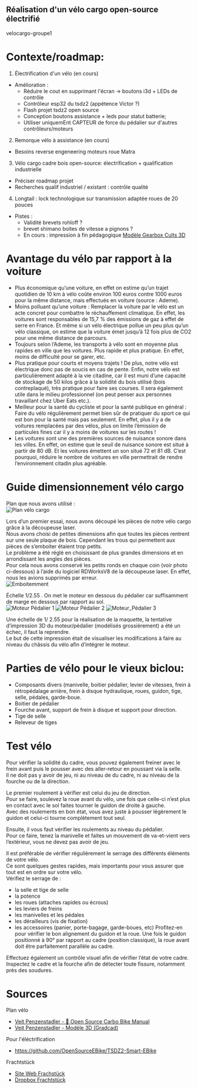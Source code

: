 Réalisation d'un vélo cargo open-source électrifié
-----------------
velocargo-groupe1

# Contexte/roadmap:
1. Électrification  d'un vélo (en cours)
* Amélioration :
	* Réduire le cout en supprimant l'écran -> boutons i3d + LEDs de contrôle
	*	Contrôleur  esp32 du tsdz2 (appétence Victor ?)
	*	Flash projet tsdz2 open source
	*	Conception boutons assistance + leds pour statut batterie;
	* Utiliser uniquemEnt CAPTEUR de force du pédalier sur d'autres contrôleurs/moteurs

2. Remorque vélo à assistance (en cours)
* Besoins reverse engeneering moteurs roue Matra

3. Vélo cargo cadre bois open-source: électrification + qualification industrielle
* Préciser roadmap projet
* Recherches qualif industriel / existant : contrôle qualité

4. Longtail : lock technologique sur transmission adaptée roues de 20 pouces   
* Pistes :   
	*	Validité brevets rohloff ?
	*	brevet shimano boites de vitesse a pignons ?
  * En cours : impression à fin pédagogique [Modèle Gearbox Cults 3D](https://cults3d.com/en/3d-model/tool/formula-1-gearbox)

# Avantage du vélo par rapport à la voiture
- Plus économique qu’une voiture, en effet on estime qu’un trajet quotidien de 10 km à vélo coûte environ 100 euros contre 1000 euros pour la même distance, mais effectués en voiture (source : Ademe).
- Moins polluant qu’une voiture : Remplacer la voiture par le vélo est un acte concret pour combattre le réchauffement climatique. En effet, les voitures sont responsables de 15,7 % des émissions de gaz à effet de serre en France. Et même si un vélo électrique pollue un peu plus qu’un vélo classique, on estime que la voiture émet jusqu’à 12 fois plus de CO2 pour une même distance de parcours.
- Toujours selon l’Ademe, les transports à vélo sont en moyenne plus rapides en ville que les voitures. Plus rapide et plus pratique. En effet, moins de difficulté pour se garer, etc.
- Plus pratique pour courts et moyens trajets ! De plus, notre vélo est électrique donc pas de soucis en cas de pente. Enfin, notre vélo est particulièrement adapté à la vie citadine, car il est muni d’une capacité de stockage de 50 kilos grâce à la solidité du bois utilisé (bois contreplaqué), très pratique pour faire ses courses. Il sera également utile dans le milieu professionnel (on peut penser aux personnes travaillant chez Uber Eats etc.).
- Meilleur pour la santé du cycliste et pour la santé publique en général : Faire du vélo régulièrement permet bien sûr de pratiquer du sport ce qui est bon pour la santé mais pas seulement. En effet, plus il y a de voitures remplacées par des vélos, plus on limite l’émission de particules fines car il y a moins de voitures sur les routes !
- Les voitures sont une des premières sources de nuisance sonore dans les villes. En effet, on estime que le seuil de nuisance sonore est situé à partir de 80 dB. Et les voitures émettent un son situé 72 et 81 dB. C’est pourquoi, réduire le nombre de voitures en ville permettrait de rendre l’environnement citadin plus agréable.

# Guide dimensionnement vélo cargo 
Plan que nous avons utilisé :   
![Plan vélo cargo](images/plan_velocargo.jpg)

Lors d’un premier essai, nous avons découpé les pièces de notre vélo cargo grâce à la découpeuse laser.    
Nous avons choisi de petites dimensions afin que toutes les pièces rentrent sur une seule plaque de bois.
Cependant les trous qui permettent aux pièces de s’emboiter étaient trop petits.    
Le problème a été réglé en choisissant de plus grandes dimensions et en arrondissant les angles des pièces.    
Pour cela nous avons conservé les petits ronds en chaque coin (voir photo ci-dessous) à l’aide du logiciel RDWorksV8 de la découpeuse laser. En effet, nous les avions supprimés par erreur.   
![Emboitemment](images/emboitemment.jpg)

Échelle 1/2.55 . On met le moteur en dessous du pédalier car suffisamment de marge en dessous par rapport au sol.   
![Moteur Pédalier 1](images/moteur_pedalier_1.png)
![Moteur Pédalier 2](images/moteur_pedalier_2.png)
![Moteur_Pédalier 3](images/moteur_pedalier_3.png)

Une échelle de 1/ 2.55 pour la réalisation de la maquette, la tentative d’impression 3D du moteur/pédalier (modélisés grossièrement) a été un échec, il faut la reprendre.    
Le but de cette impression était de visualiser les modifications à faire au niveau du châssis du vélo afin d’intégrer le moteur.

# Parties de vélo pour le vieux biclou:

* Composants divers (manivelle, boitier pédalier, levier de vitesses, frein à rétropédalage arrière, frein à disque hydraulique, roues, guidon, tige, selle, pédales, garde-boue.
* Boitier de pédalier
* Fourche avant, support de frein à disque et support pour direction.
* Tige de selle
* Releveur de tiges

# Test vélo
Pour vérifier la solidité du cadre, vous pouvez également freiner avec le frein avant puis le pousser avec des aller-retour en poussant via la selle.   
Il ne doit pas y avoir de jeu, ni au niveau de du cadre, ni au niveau de la fourche ou de la direction.   

Le premier roulement à vérifier est celui du jeu de direction.   
Pour se faire, soulevez la roue avant du vélo, une fois que celle-ci n’est plus en contact avec le sol faites tourner le guidon de droite à gauche.   
Avec des roulements en bon état, vous avez juste à pousser légèrement le guidon et celui-ci tourne complètement tout seul.   

Ensuite, il vous faut vérifier les roulements au niveau du pédalier.   
Pour ce faire, tenez la manivelle et faites un mouvement de va-et-vient vers l’extérieur, vous ne devez pas avoir de jeu.   

Il est préférable de vérifier régulièrement le serrage des différents éléments de votre vélo.   
Ce sont quelques gestes rapides, mais importants pour vous assurer que tout est en ordre sur votre vélo.   
 Vérifiez le serrage de :
* la selle et tige de selle
* la potence
* les roues (attaches rapides ou écrous)
* les leviers de freins
* les manivelles et les pédales
* les dérailleurs (vis de fixation)
* les accessoires (panier, porte-bagage, garde-boues, etc)
Profitez-en pour vérifier le bon alignement du guidon et la roue. Une fois le guidon positionné à 90° par rapport au cadre (position classique), la roue avant doit être parfaitement parallèle au cadre.

Effectuez également un contrôle visuel afin de vérifier l’état de votre cadre. Inspectez le cadre et la fourche afin de détecter toute fissure, notamment près des soudures.

# Sources

Plan vélo
* [Veit Penzenstadler - 📕 Open Source Carbo Bike Manual](https://veit-penzenstadler.de/wp-content/uploads/2018/09/opensourcecargobikemanual.pdf)
* [Veit Penzenstadler - Modèle 3D (Gradcad) ](https://grabcad.com/library/open-source-cargo-bike-1)

Pour l'éléctrification
* https://github.com/OpenSourceEBike/TSDZ2-Smart-EBike

Frachtstück
* [Site Web Frachstück](https://veit-penzenstadler.de/frachtstueck/)
* [Dropbox Frachtstück](https://www.dropbox.com/sh/int6hpsbvspp111/AADPumKs_Pte9Y-qZoc3wGsea?dl=0&lst=)
